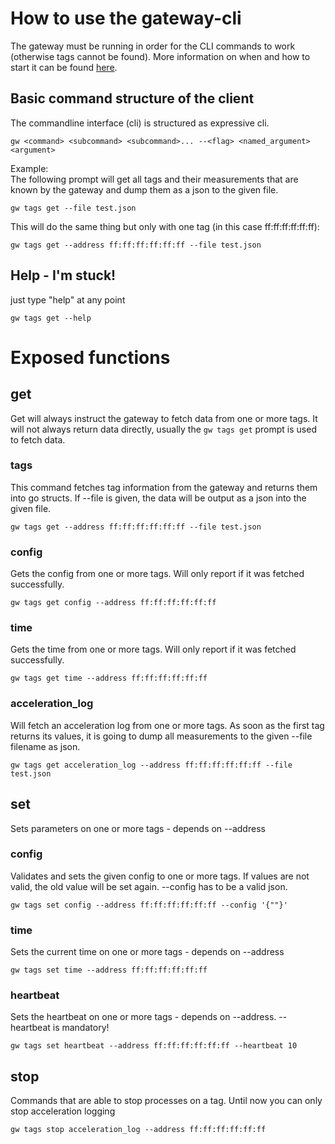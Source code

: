 # How to use the gateway-cli
The gateway must be running in order for the CLI commands to work (otherwise tags cannot be found).
More information on when and how to start it can be found [here](./useful_tips.md).
## Basic command structure of the client
The commandline interface (cli) is structured as expressive cli.
```{ bash }
gw <command> <subcommand> <subcommand>... --<flag> <named_argument> <argument>
```
Example:  
The following prompt will get all tags and their measurements that are known by the gateway and dump them as a json to the given file.
```{bash}
gw tags get --file test.json
```
This will do the same thing but only with one tag (in this case ff:ff:ff:ff:ff:ff):
```{bash}
gw tags get --address ff:ff:ff:ff:ff:ff --file test.json
```
## Help - I'm stuck!
just type "help" at any point
```{bash}
gw tags get --help
```
# Exposed functions
## get
Get will always instruct the gateway to fetch data from one or more tags. It will not always return data directly, usually the `gw tags get` prompt is used to fetch data.
### tags
This command fetches tag information from the gateway and returns them into go structs. If --file is given, the data will be output as a json into the given file.
```{bash}
gw tags get --address ff:ff:ff:ff:ff:ff --file test.json
```

### config
Gets the config from one or more tags. Will only report if it was fetched successfully.
```{bash}
gw tags get config --address ff:ff:ff:ff:ff:ff
```

### time
Gets the time from one or more tags. Will only report if it was fetched successfully.
```{bash}
gw tags get time --address ff:ff:ff:ff:ff:ff
```

### acceleration_log
Will fetch an acceleration log from one or more tags. As soon as the first tag returns its values, it is going to dump all measurements to the given --file filename as json.
```{bash}
gw tags get acceleration_log --address ff:ff:ff:ff:ff:ff --file test.json
```

## set
Sets parameters on one or more tags - depends on --address
### config
Validates and sets the given config to one or more tags. If values are not valid, the old value will be set again. --config has to be a valid json.
```{bash}
gw tags set config --address ff:ff:ff:ff:ff:ff --config '{""}'
```

### time
Sets the current time on one or more tags - depends on --address
```{bash}
gw tags set time --address ff:ff:ff:ff:ff:ff
```

### heartbeat
Sets the heartbeat on one or more tags - depends on --address. --heartbeat is mandatory!
```{bash}
gw tags set heartbeat --address ff:ff:ff:ff:ff:ff --heartbeat 10
```

## stop
Commands that are able to stop processes on a tag. Until now you can only stop acceleration logging
```{bash}
gw tags stop acceleration_log --address ff:ff:ff:ff:ff:ff
```